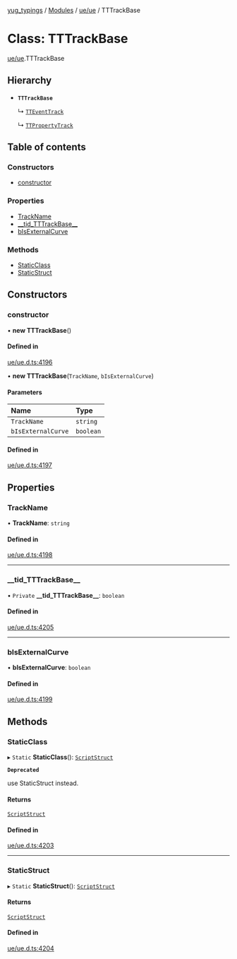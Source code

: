 [yug_typings](../README.md) / [Modules](../modules.md) / [ue/ue](../modules/ue_ue.md) / TTTrackBase

# Class: TTTrackBase

[ue/ue](../modules/ue_ue.md).TTTrackBase

## Hierarchy

- **`TTTrackBase`**

  ↳ [`TTEventTrack`](ue_ue.TTEventTrack.md)

  ↳ [`TTPropertyTrack`](ue_ue.TTPropertyTrack.md)

## Table of contents

### Constructors

- [constructor](ue_ue.TTTrackBase.md#constructor)

### Properties

- [TrackName](ue_ue.TTTrackBase.md#trackname)
- [\_\_tid\_TTTrackBase\_\_](ue_ue.TTTrackBase.md#__tid_tttrackbase__)
- [bIsExternalCurve](ue_ue.TTTrackBase.md#bisexternalcurve)

### Methods

- [StaticClass](ue_ue.TTTrackBase.md#staticclass)
- [StaticStruct](ue_ue.TTTrackBase.md#staticstruct)

## Constructors

### constructor

• **new TTTrackBase**()

#### Defined in

[ue/ue.d.ts:4196](https://github.com/YugMetaverse/yug_typings/blob/b7d9b19/ue/ue.d.ts#L4196)

• **new TTTrackBase**(`TrackName`, `bIsExternalCurve`)

#### Parameters

| Name | Type |
| :------ | :------ |
| `TrackName` | `string` |
| `bIsExternalCurve` | `boolean` |

#### Defined in

[ue/ue.d.ts:4197](https://github.com/YugMetaverse/yug_typings/blob/b7d9b19/ue/ue.d.ts#L4197)

## Properties

### TrackName

• **TrackName**: `string`

#### Defined in

[ue/ue.d.ts:4198](https://github.com/YugMetaverse/yug_typings/blob/b7d9b19/ue/ue.d.ts#L4198)

___

### \_\_tid\_TTTrackBase\_\_

• `Private` **\_\_tid\_TTTrackBase\_\_**: `boolean`

#### Defined in

[ue/ue.d.ts:4205](https://github.com/YugMetaverse/yug_typings/blob/b7d9b19/ue/ue.d.ts#L4205)

___

### bIsExternalCurve

• **bIsExternalCurve**: `boolean`

#### Defined in

[ue/ue.d.ts:4199](https://github.com/YugMetaverse/yug_typings/blob/b7d9b19/ue/ue.d.ts#L4199)

## Methods

### StaticClass

▸ `Static` **StaticClass**(): [`ScriptStruct`](ue_ue.ScriptStruct.md)

**`Deprecated`**

use StaticStruct instead.

#### Returns

[`ScriptStruct`](ue_ue.ScriptStruct.md)

#### Defined in

[ue/ue.d.ts:4203](https://github.com/YugMetaverse/yug_typings/blob/b7d9b19/ue/ue.d.ts#L4203)

___

### StaticStruct

▸ `Static` **StaticStruct**(): [`ScriptStruct`](ue_ue.ScriptStruct.md)

#### Returns

[`ScriptStruct`](ue_ue.ScriptStruct.md)

#### Defined in

[ue/ue.d.ts:4204](https://github.com/YugMetaverse/yug_typings/blob/b7d9b19/ue/ue.d.ts#L4204)
